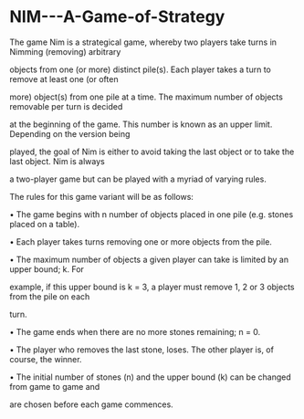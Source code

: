 # NIM---A-Game-of-Strategy
The game Nim is a strategical game, whereby two players take turns in Nimming (removing) arbitrary

objects from one (or more) distinct pile(s). Each player takes a turn to remove at least one (or often

more) object(s) from one pile at a time. The maximum number of objects removable per turn is decided

at the beginning of the game. This number is known as an upper limit. Depending on the version being

played, the goal of Nim is either to avoid taking the last object or to take the last object. Nim is always

a two-player game but can be played with a myriad of varying rules.

The rules for this game variant will be as follows:

• The game begins with n number of objects placed in one pile (e.g. stones placed on a table).

• Each player takes turns removing one or more objects from the pile.

• The maximum number of objects a given player can take is limited by an upper bound; k. For

example, if this upper bound is k = 3, a player must remove 1, 2 or 3 objects from the pile on each

turn.

• The game ends when there are no more stones remaining; n = 0.

• The player who removes the last stone, loses. The other player is, of course, the winner.

• The initial number of stones (n) and the upper bound (k) can be changed from game to game and

are chosen before each game commences.
